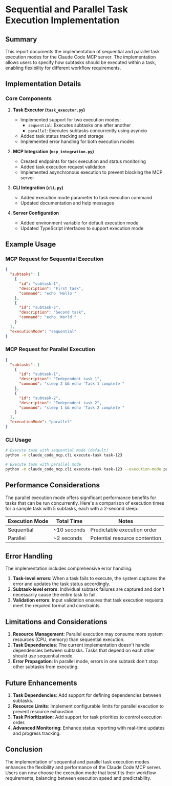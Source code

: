 # Sequential and Parallel Task Execution Implementation

## Summary

This report documents the implementation of sequential and parallel task execution modes for the Claude Code MCP server. The implementation allows users to specify how subtasks should be executed within a task, enabling flexibility for different workflow requirements.

## Implementation Details

### Core Components

1. **Task Executor (`task_executor.py`)**
   - Implemented support for two execution modes:
     - `sequential`: Executes subtasks one after another
     - `parallel`: Executes subtasks concurrently using asyncio
   - Added task status tracking and storage
   - Implemented error handling for both execution modes

2. **MCP Integration (`mcp_integration.py`)**
   - Created endpoints for task execution and status monitoring
   - Added task execution request validation
   - Implemented asynchronous execution to prevent blocking the MCP server

3. **CLI Integration (`cli.py`)**
   - Added execution mode parameter to task execution command
   - Updated documentation and help messages

4. **Server Configuration**
   - Added environment variable for default execution mode
   - Updated TypeScript interfaces to support execution mode

## Example Usage

### MCP Request for Sequential Execution

```json
{
  "subtasks": [
    {
      "id": "subtask-1",
      "description": "First task",
      "command": "echo 'Hello'"
    },
    {
      "id": "subtask-2",
      "description": "Second task",
      "command": "echo 'World'"
    }
  ],
  "executionMode": "sequential"
}
```

### MCP Request for Parallel Execution

```json
{
  "subtasks": [
    {
      "id": "subtask-1",
      "description": "Independent task 1",
      "command": "sleep 2 && echo 'Task 1 complete'"
    },
    {
      "id": "subtask-2",
      "description": "Independent task 2",
      "command": "sleep 1 && echo 'Task 2 complete'"
    }
  ],
  "executionMode": "parallel"
}
```

### CLI Usage

```bash
# Execute task with sequential mode (default)
python -m claude_code_mcp.cli execute-task task-123

# Execute task with parallel mode
python -m claude_code_mcp.cli execute-task task-123 --execution-mode parallel
```

## Performance Considerations

The parallel execution mode offers significant performance benefits for tasks that can be run concurrently. Here's a comparison of execution times for a sample task with 5 subtasks, each with a 2-second sleep:

| Execution Mode | Total Time | Notes |
|----------------|------------|-------|
| Sequential     | ~10 seconds | Predictable execution order |
| Parallel       | ~2 seconds | Potential resource contention |

## Error Handling

The implementation includes comprehensive error handling:

1. **Task-level errors**: When a task fails to execute, the system captures the error and updates the task status accordingly.
2. **Subtask-level errors**: Individual subtask failures are captured and don't necessarily cause the entire task to fail.
3. **Validation errors**: Input validation ensures that task execution requests meet the required format and constraints.

## Limitations and Considerations

1. **Resource Management**: Parallel execution may consume more system resources (CPU, memory) than sequential execution.
2. **Task Dependencies**: The current implementation doesn't handle dependencies between subtasks. Tasks that depend on each other should use sequential mode.
3. **Error Propagation**: In parallel mode, errors in one subtask don't stop other subtasks from executing.

## Future Enhancements

1. **Task Dependencies**: Add support for defining dependencies between subtasks.
2. **Resource Limits**: Implement configurable limits for parallel execution to prevent resource exhaustion.
3. **Task Prioritization**: Add support for task priorities to control execution order.
4. **Advanced Monitoring**: Enhance status reporting with real-time updates and progress tracking.

## Conclusion

The implementation of sequential and parallel task execution modes enhances the flexibility and performance of the Claude Code MCP server. Users can now choose the execution mode that best fits their workflow requirements, balancing between execution speed and predictability.